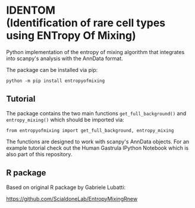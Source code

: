 # IDENTOM <br /> (Identification of rare cell types using ENTropy Of Mixing)

Python implementation of the entropy of mixing algorithm that integrates into scanpy's analysis with the AnnData format.

The package can be installed via pip:

`python -m pip install entropyofmixing`

## Tutorial

The package contains the two main functions `get_full_background()` and `entropy_mixing()` which should be imported via:

`from entropyofmixing import get_full_background, entropy_mixing`

The functions are designed to work with scanpy's AnnData objects. For an example tutorial check out the Human Gastrula IPython Notebook which is also part of this repository.

## R package

Based on original R package by Gabriele Lubatti: 

https://github.com/ScialdoneLab/EntropyMixingRnew
